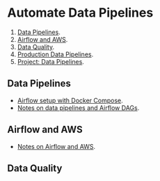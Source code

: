 # Automate Data Pipelines

1. [Data Pipelines](#data-pipelines).
2. [Airflow and AWS](#airflow-and-aws).
3. [Data Quality](#data-quality).
4. [Production Data Pipelines]().
5. [Project: Data Pipelines]().


## Data Pipelines

* [Airflow setup with Docker Compose](airflow_setup.md).
* [Notes on data pipelines and Airflow DAGs](./airflow/dags/l2_data_pipelines/).


## Airflow and AWS

* [Notes on Airflow and AWS](./airflow/dags/l3_airflow_and_aws/).


## Data Quality

